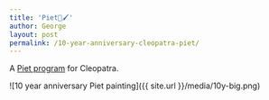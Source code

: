 ```yaml
---
title: 'Piet🎨🖌️'
author: George
layout: post
permalink: /10-year-anniversary-cleopatra-piet/
---
```


A [Piet program](https://www.dangermouse.net/esoteric/piet.html) for Cleopatra.

![10 year anniversary Piet painting]({{ site.url }}/media/10y-big.png)
